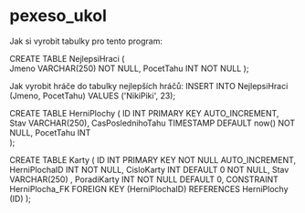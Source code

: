 # pexeso_ukol


Jak si vyrobit tabulky pro tento program:

CREATE TABLE NejlepsiHraci (     
    Jmeno VARCHAR(250) NOT NULL,
    PocetTahu INT NOT NULL  );


Jak vyrobit hráče do tabulky nejlepších hráčů:
INSERT INTO NejlepsiHraci (Jmeno, PocetTahu) VALUES ('NikiPiki', 23);



CREATE TABLE HerniPlochy (
    ID INT PRIMARY KEY AUTO_INCREMENT,
    Stav VARCHAR(250),
    CasPoslednihoTahu TIMESTAMP DEFAULT now() NOT NULL,
    PocetTahu INT	
);

CREATE TABLE Karty (
    ID INT PRIMARY KEY NOT NULL AUTO_INCREMENT,
    HerniPlochaID INT NOT NULL,
    CisloKarty INT DEFAULT 0 NOT NULL,
    Stav VARCHAR(250) ,
    PoradiKarty INT NOT NULL DEFAULT 0,
    CONSTRAINT HerniPlocha_FK FOREIGN KEY (HerniPlochaID) REFERENCES HerniPlochy (ID)
);
